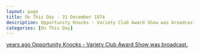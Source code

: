 ```yaml
---
layout: page
title: On This Day - 31 December 1974
description: Opportunity Knocks - Variety Club Award Show was broadcast.
categories: [On This Day]
---
```


[<span id="age1"></span> years ago Opportunity Knocks - Variety Club Award Show was broadcast.](/thames%20television/opportunity%20knocks/1974/12/31/opportunity-knocks.html)

<!-- Script for calculating number of years ago -->
<script>
var dob = '19741231';
var year = Number(dob.substr(0, 4));
var month = Number(dob.substr(4, 2)) - 1;
var day = Number(dob.substr(6, 2));
var today = new Date();
var age1 = today.getFullYear() - year;
if (today.getMonth() < month || (today.getMonth() == month && today.getDate() < day)) {
age1--;
}
document.getElementById("age1").innerHTML=age1;
</script>

